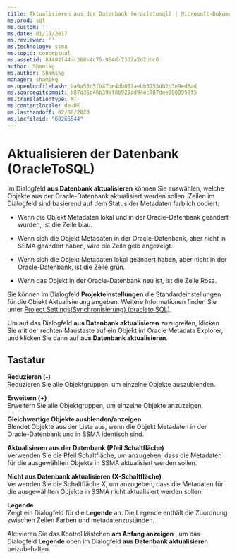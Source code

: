 ```yaml
---
title: Aktualisieren aus der Datenbank (oracletosql) | Microsoft-Dokumentation
ms.prod: sql
ms.custom: ''
ms.date: 01/19/2017
ms.reviewer: ''
ms.technology: ssma
ms.topic: conceptual
ms.assetid: 84492f44-c368-4c75-954d-7307a2d2bbc0
author: Shamikg
ms.author: Shamikg
manager: shamikg
ms.openlocfilehash: ba9a56c5fb47be4db081aebb3753db2c3e9ed6ad
ms.sourcegitcommit: b87d36c46b39af8b929ad94ec707dee8800950f5
ms.translationtype: MT
ms.contentlocale: de-DE
ms.lasthandoff: 02/08/2020
ms.locfileid: "68266544"
---
```

# <a name="refresh-from-database-oracletosql"></a>Aktualisieren der Datenbank (OracleToSQL)
Im Dialogfeld **aus Datenbank aktualisieren** können Sie auswählen, welche Objekte aus der Oracle-Datenbank aktualisiert werden sollen. Zeilen im Dialogfeld sind basierend auf dem Status der Metadaten farblich codiert:  
  
-   Wenn die Objekt Metadaten lokal und in der Oracle-Datenbank geändert wurden, ist die Zeile blau.  
  
-   Wenn sich die Objekt Metadaten in der Oracle-Datenbank, aber nicht in SSMA geändert haben, wird die Zeile gelb angezeigt.  
  
-   Wenn sich die Objekt Metadaten lokal geändert haben, aber nicht in der Oracle-Datenbank, ist die Zeile grün.  
  
-   Wenn das Objekt in der Oracle-Datenbank neu ist, ist die Zeile Rosa.  
  
Sie können im Dialogfeld **Projekteinstellungen** die Standardeinstellungen für die Objekt Aktualisierung angeben. Weitere Informationen finden Sie unter [Project Settings&#40;Synchronisierung&#41; &#40;oracleto SQL&#41;](../../ssma/oracle/project-settings-synchronization-oracletosql.md).  
  
Um auf das Dialogfeld **aus Datenbank aktualisieren** zuzugreifen, klicken Sie mit der rechten Maustaste auf ein Objekt im Oracle Metadata Explorer, und klicken Sie dann auf **aus Datenbank aktualisieren**.  
  
## <a name="options"></a>Tastatur  
**Reduzieren (-)**  
Reduzieren Sie alle Objektgruppen, um einzelne Objekte auszublenden.  
  
**Erweitern (+)**  
Erweitern Sie alle Objektgruppen, um einzelne Objekte anzuzeigen.  
  
**Gleichwertige Objekte ausblenden/anzeigen**  
Blendet Objekte aus der Liste aus, wenn die Objekt Metadaten in der Oracle-Datenbank und in SSMA identisch sind.  
  
**Aktualisieren aus der Datenbank (Pfeil Schaltfläche)**  
Verwenden Sie die Pfeil Schaltfläche, um anzugeben, dass die Metadaten für die ausgewählten Objekte in SSMA aktualisiert werden sollen.  
  
**Nicht aus Datenbank aktualisieren (X-Schaltfläche)**  
Verwenden Sie die Schaltfläche X, um anzugeben, dass die Metadaten für die ausgewählten Objekte in SSMA nicht aktualisiert werden sollen.  
  
**Legende**  
Zeigt ein Dialogfeld für die **Legende** an. Die Legende enthält die Zuordnung zwischen Zeilen Farben und metadatenzuständen.  
  
Aktivieren Sie das Kontrollkästchen **am Anfang anzeigen** , um das Dialogfeld **Legende** oben im Dialogfeld **aus Datenbank aktualisieren** beizubehalten.  
  
